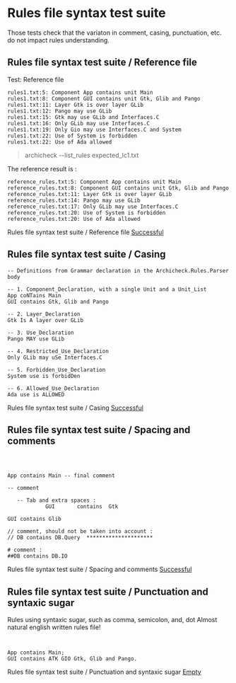 
# Rules file syntax test suite



 Those tests check that the variaton in comment, casing,
 punctuation, etc. do not impact rules understanding.


##  Rules file syntax test suite / Reference file

  Test: Reference file

```
rules1.txt:5: Component App contains unit Main
rules1.txt:8: Component GUI contains unit Gtk, Glib and Pango
rules1.txt:11: Layer Gtk is over layer GLib
rules1.txt:12: Pango may use GLib
rules1.txt:15: Gtk may use GLib and Interfaces.C
rules1.txt:16: Only GLib may use Interfaces.C
rules1.txt:19: Only Gio may use Interfaces.C and System
rules1.txt:22: Use of System is forbidden
rules1.txt:22: Use of Ada allowed 
```

  > archicheck --list_rules expected_lc1.txt

  The reference result is :

```
reference_rules.txt:5: Component App contains unit Main
reference_rules.txt:8: Component GUI contains unit Gtk, Glib and Pango
reference_rules.txt:11: Layer Gtk is over layer GLib
reference_rules.txt:14: Pango may use GLib
reference_rules.txt:17: Only GLib may use Interfaces.C
reference_rules.txt:20: Use of System is forbidden
reference_rules.txt:20: Use of Ada allowed 
```


Rules file syntax test suite / Reference file [Successful](tests_status.md#successful)

##  Rules file syntax test suite / Casing


```
-- Definitions from Grammar declaration in the Archicheck.Rules.Parser body

-- 1. Component_Declaration, with a single Unit and a Unit_List
App coNTains Main
GUI contains Gtk, Glib and Pango

-- 2. Layer_Declaration
Gtk Is A layer over GLib

-- 3. Use_Declaration
Pango MAY use GLib

-- 4. Restricted_Use_Declaration
Only GLib may uSe Interfaces.C

-- 5. Forbidden_Use_Declaration
System use is forbidDen

-- 6. Allowed_Use_Declaration
Ada use is ALLOWED
```


Rules file syntax test suite / Casing [Successful](tests_status.md#successful)

##  Rules file syntax test suite / Spacing and comments


```



App contains Main -- final comment

-- comment

   -- Tab and extra spaces :
			GUI       contains 	Gtk
			
GUI contains Glib

// comment, should not be taken into account :
// DB contains DB.Query  *********************

# comment : 
##DB contains DB.IO 
```


Rules file syntax test suite / Spacing and comments [Successful](tests_status.md#successful)

##  Rules file syntax test suite / Punctuation and syntaxic sugar

  Rules using syntaxic sugar, such as comma, semicolon, and, dot
  Almost natural english written rules file!

```


App contains Main;
GUI contains ATK GIO Gtk, Glib and Pango.

```


Rules file syntax test suite / Punctuation and syntaxic sugar [Empty](tests_status.md#empty)
